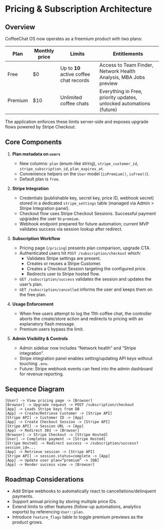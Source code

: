 # Pricing & Subscription Architecture

## Overview

CoffeeChat OS now operates as a freemium product with two plans:

| Plan    | Monthly price | Limits | Entitlements |
|---------|---------------|--------|--------------|
| Free    | $0            | Up to **10** active coffee chat records | Access to Team Finder, Network Health Analysis, MBA Jobs preview |
| Premium | $10           | Unlimited coffee chats | Everything in Free, priority updates, unlocked automations (future) |

The application enforces these limits server-side and exposes upgrade flows powered by Stripe Checkout.

## Core Components

1. **Plan metadata on `users`**
   - New columns: `plan` (enum-like string), `stripe_customer_id`, `stripe_subscription_id`, `plan_expires_at`.
   - Convenience helpers on the `User` model (`isPremium()`, `isFree()`).
   - Default plan is `free`.

2. **Stripe Integration**
   - Credentials (publishable key, secret key, price ID, webhook secret) stored in a dedicated `stripe_settings` table (managed via Admin > Stripe Integration panel).
   - Checkout flow uses Stripe Checkout Sessions. Successful payment upgrades the user to `premium`.
   - Webhook endpoint prepared for future automation; current MVP validates success via session lookup after redirect.

3. **Subscription Workflow**
   - Pricing page (`/pricing`) presents plan comparison, upgrade CTA.
   - Authenticated users hit `POST /subscription/checkout` which:
     - Validates Stripe settings are present.
     - Creates or reuses a Stripe Customer.
     - Creates a Checkout Session targeting the configured price.
     - Redirects user to Stripe hosted flow.
   - `GET /subscription/success` validates the session and updates the user’s plan.
   - `GET /subscription/cancelled` informs the user and keeps them on the free plan.

4. **Usage Enforcement**
   - When free users attempt to log the 11th coffee chat, the controller aborts the create/store action and redirects to pricing with an explanatory flash message.
   - Premium users bypass the limit.

5. **Admin Visibility & Controls**
   - Admin sidebar now includes “Network health” and “Stripe integration”.
   - Stripe integration panel enables setting/updating API keys without touching `.env`.
   - Future: Stripe webhook events can feed into the admin dashboard for revenue reporting.

## Sequence Diagram

```
[User] -> View pricing page -> [Browser]
[Browser] -> Upgrade request -> POST /subscription/checkout
[App] -> Loads Stripe keys from DB
[App] -> Create/Retrieve Customer -> [Stripe API]
[Stripe API] -> Customer ID -> [App]
[App] -> Create Checkout Session -> [Stripe API]
[Stripe API] -> Session URL -> [App]
[App] -> Redirect 303 -> [Browser]
[Browser] -> Stripe Checkout -> [Stripe Hosted]
[User] -> Completes payment -> [Stripe Hosted]
[Stripe Hosted] -> Redirect success -> /subscription/success?session_id=...
[App] -> Retrieve session -> [Stripe API]
[Stripe API] -> session.status=complete -> [App]
[App] -> Update user plan=“premium” -> [DB]
[App] -> Render success view -> [Browser]
```

## Roadmap Considerations

- Add Stripe webhooks to automatically react to cancellations/delinquent payments.
- Support annual pricing by storing multiple price IDs.
- Extend limits to other features (follow-up automations, analytics exports) by referencing `User::plan`.
- Introduce `feature_flags` table to toggle premium previews as the product grows.
